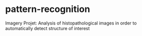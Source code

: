 pattern-recognition
===================

Imagery Projet: Analysis of histopathological images in order to automatically detect structure of interest
